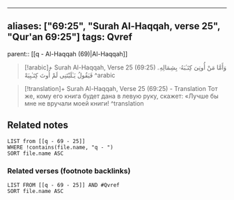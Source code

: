 
---
aliases: ["69:25", "Surah Al-Haqqah, verse 25", "Qur'an 69:25"]
tags: Qvref
---

parent:: [[q - Al-Haqqah (69)|Al-Haqqah]]

> [!arabic]+ Surah Al-Haqqah, Verse 25 (69:25)
> <span class="quran-arabic">وَأَمَّا مَنْ أُوتِىَ كِتَـٰبَهُۥ بِشِمَالِهِۦ فَيَقُولُ يَـٰلَيْتَنِى لَمْ أُوتَ كِتَـٰبِيَهْ</span>
^arabic

> [!translation]+ Surah Al-Haqqah, Verse 25 (69:25) - Translation
> Тот же, кому его книга будет дана в левую руку, скажет: «Лучше бы мне не вручали моей книги!
^translation



## Related notes
```dataview
LIST from [[q - 69 - 25]]
WHERE !contains(file.name, "q - ")
SORT file.name ASC
```

### Related verses (footnote backlinks)
```dataview
LIST FROM [[q - 69 - 25]] AND #Qvref
SORT file.name ASC
```

